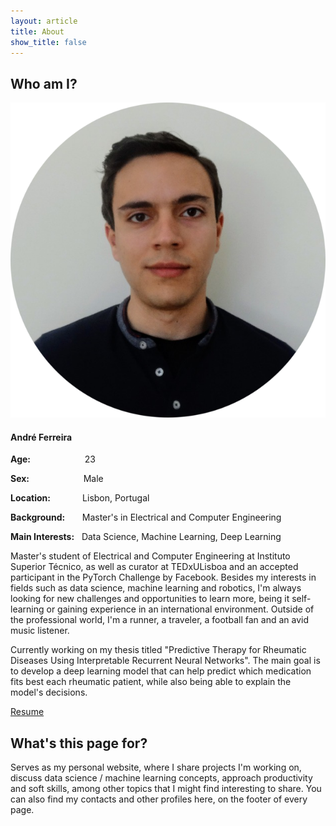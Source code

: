 ```yaml
---
layout: article
title: About
show_title: false
---
```


## Who am I?

<div class="item">
  <div class="item__image">
    <img class="image image--md" src="assets/images/CVphoto_circular.png"/>
  </div>
  <div class="card large">
    <div class="card__content">
      <div class="card__header">
        <h4>André Ferreira</h4>
      </div>
      <p><b>Age:</b>&nbsp;&nbsp;&nbsp;&nbsp;&nbsp;&nbsp;&nbsp;&nbsp;&nbsp;&nbsp;&nbsp;&nbsp;&nbsp;&nbsp;&nbsp;&nbsp;&nbsp;&nbsp;&nbsp;&nbsp;&nbsp;&nbsp;23</p>
      <p><b>Sex:</b>&nbsp;&nbsp;&nbsp;&nbsp;&nbsp;&nbsp;&nbsp;&nbsp;&nbsp;&nbsp;&nbsp;&nbsp;&nbsp;&nbsp;&nbsp;&nbsp;&nbsp;&nbsp;&nbsp;&nbsp;&nbsp;&nbsp;Male</p>
      <p><b>Location:</b>&nbsp;&nbsp;&nbsp;&nbsp;&nbsp;&nbsp;&nbsp;&nbsp;&nbsp;&nbsp;&nbsp;&nbsp;&nbsp;Lisbon, Portugal</p>
      <p><b>Background:</b>&nbsp;&nbsp;&nbsp;&nbsp;&nbsp;&nbsp;&nbsp;Master's in Electrical and Computer Engineering</p>
      <p><b>Main Interests:</b>&nbsp;&nbsp;&nbsp;Data Science, Machine Learning, Deep Learning</p>
    </div>
  </div>
</div>

Master's student of Electrical and Computer Engineering at Instituto Superior Técnico, as well as curator at TEDxULisboa and an accepted participant in the PyTorch Challenge by Facebook. Besides my interests in fields such as data science, machine learning and robotics, I'm always looking for new challenges and opportunities to learn more, being it self-learning or gaining experience in an international environment. Outside of the professional world, I'm a runner, a traveler, a football fan and an avid music listener.

Currently working on my thesis titled "Predictive Therapy for Rheumatic Diseases Using Interpretable Recurrent Neural Networks". The main goal is to develop a deep learning model that can help predict which medication fits best each rheumatic patient, while also being able to explain the model's decisions.

<a class="button button--secondary button--pill" href="https://andrecnf.github.io/assets/AndreFerreiraCV.pdf">Resume</a>

## What's this page for?

Serves as my personal website, where I share projects I'm working on, discuss data science / machine learning concepts, approach productivity and soft skills, among other topics that I might find interesting to share. You can also find my contacts and other profiles here, on the footer of every page.
